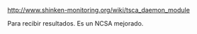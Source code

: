 http://www.shinken-monitoring.org/wiki/tsca_daemon_module

Para recibir resultados. Es un NCSA mejorado.
